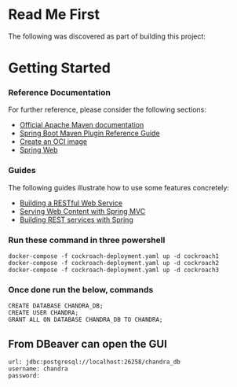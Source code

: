 # Read Me First
The following was discovered as part of building this project:

# Getting Started

### Reference Documentation
For further reference, please consider the following sections:

* [Official Apache Maven documentation](https://maven.apache.org/guides/index.html)
* [Spring Boot Maven Plugin Reference Guide](https://docs.spring.io/spring-boot/docs/2.7.14/maven-plugin/reference/html/)
* [Create an OCI image](https://docs.spring.io/spring-boot/docs/2.7.14/maven-plugin/reference/html/#build-image)
* [Spring Web](https://docs.spring.io/spring-boot/docs/2.7.14/reference/htmlsingle/index.html#web)

### Guides
The following guides illustrate how to use some features concretely:

* [Building a RESTful Web Service](https://spring.io/guides/gs/rest-service/)
* [Serving Web Content with Spring MVC](https://spring.io/guides/gs/serving-web-content/)
* [Building REST services with Spring](https://spring.io/guides/tutorials/rest/)

### Run these command in three powershell
    docker-compose -f cockroach-deployment.yaml up -d cockroach1
    docker-compose -f cockroach-deployment.yaml up -d cockroach2
    docker-compose -f cockroach-deployment.yaml up -d cockroach3

### Once done run the below, commands
    CREATE DATABASE CHANDRA_DB;
    CREATE USER CHANDRA; 
    GRANT ALL ON DATABASE CHANDRA_DB TO CHANDRA;

## From DBeaver can open the GUI
    url: jdbc:postgresql://localhost:26258/chandra_db
    username: chandra
    password:
